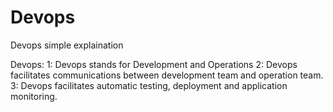 # Devops
Devops simple explaination




Devops:
       1: Devops stands for Development and Operations
       2: Devops facilitates communications between development team and operation team.
       3: Devops facilitates automatic testing, deployment and application monitoring.
